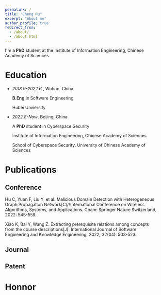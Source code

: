 ```yaml
---
permalink: /
title: "Cheng Hu"
excerpt: "About me"
author_profile: true
redirect_from: 
  - /about/
  - /about.html
---
```

I'm a **PhD** student at the Institute of Information Engineering, Chinese Academy of Sciences
# Education

* *2018.9-2022.6* , Wuhan, China
  
  **B.Eng** in Software Engineering
  
  Hubei University
  
* *2022.8-Now*, Beijing, China
  
  A **PhD** student in Cyberspace Security
  
  Institute of Information Engineering, Chinese Academy of Sciences
  
  School of Cyberspace Security, University of Chinese Academy of Sciences

# Publications

## Conference

Hu C, Yuan F, Liu Y, et al. Malicious Domain Detection with Heterogeneous Graph Propagation Network[C]//International Conference on Wireless Algorithms, Systems, and Applications. Cham: Springer Nature Switzerland, 2022: 545-556.

Xiao K, Bai Y, Wang Z. Extracting prerequisite relations among concepts from the course descriptions[J]. International Journal of Software Engineering and Knowledge Engineering, 2022, 32(04): 503-523.

## Journal

## Patent

# Honnor
